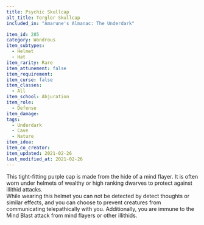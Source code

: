 ```yaml
---
title: Psychic Skullcap
alt_title: Torglor Skullcap
included_in: "Amarune's Almanac: The Underdark"

item_id: 285
category: Wondrous
item_subtypes: 
  - Helmet
  - Hat
item_rarity: Rare
item_attunement: false
item_requirement: 
item_curse: false
item_classes: 
  - All
item_school: Abjuration
item_role: 
  - Defense
item_damage: 
tags:
  - Underdark
  - Cave
  - Nature
item_idea: 
item_co_creator: 
item_updated: 2021-02-26
last_modified_at: 2021-02-26
---
```


This tight-fitting purple cap is made from the hide of a mind flayer. It is often worn under helmets of wealthy or high ranking dwarves to protect against illithid attacks.  
While wearing this helmet you can not be detected by detect thoughts or similar effects, and you can choose to prevent creatures from communicating telepathically with you. Additionally, you are immune to the Mind Blast attack from mind flayers or other illithids.
